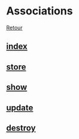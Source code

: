 # Associations
[Retour](../Routes.md)

## [index](./index.md)

## [store](./store.md)

## [show](./show.md)

## [update](./update.md)

## [destroy](./destroy.md)